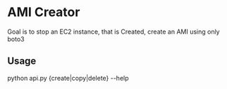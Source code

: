 # AMI Creator
Goal is to stop an EC2 instance, that is Created, create an AMI using only boto3

## Usage

python api.py {create|copy|delete} --help
